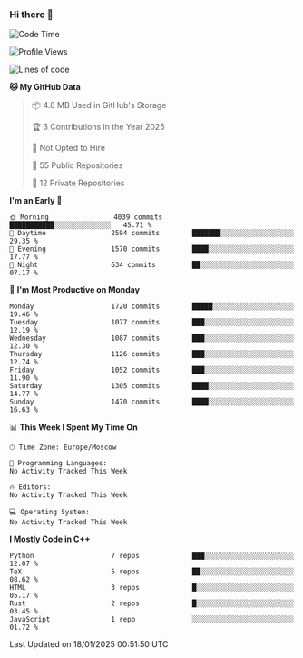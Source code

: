 ### Hi there 👋

<!--
**SemenMartynov/SemenMartynov** is a ✨ _special_ ✨ repository because its `README.md` (this file) appears on your GitHub profile.

Here are some ideas to get you started:

- 🔭 I’m currently working on ...
- 🌱 I’m currently learning ...
- 👯 I’m looking to collaborate on ...
- 🤔 I’m looking for help with ...
- 💬 Ask me about ...
- 📫 How to reach me: ...
- 😄 Pronouns: ...
- ⚡ Fun fact: ...
-->

<!--START_SECTION:waka-->
![Code Time](http://img.shields.io/badge/Code%20Time-0%20secs-blue)

![Profile Views](http://img.shields.io/badge/Profile%20Views-2-blue)

![Lines of code](https://img.shields.io/badge/From%20Hello%20World%20I%27ve%20Written-7.6%20million%20lines%20of%20code-blue)

**🐱 My GitHub Data** 

> 📦 4.8 MB Used in GitHub's Storage 
 > 
> 🏆 3 Contributions in the Year 2025
 > 
> 🚫 Not Opted to Hire
 > 
> 📜 55 Public Repositories 
 > 
> 🔑 12 Private Repositories 
 > 
**I'm an Early 🐤** 

```text
🌞 Morning                4039 commits        ███████████░░░░░░░░░░░░░░   45.71 % 
🌆 Daytime                2594 commits        ███████░░░░░░░░░░░░░░░░░░   29.35 % 
🌃 Evening                1570 commits        ████░░░░░░░░░░░░░░░░░░░░░   17.77 % 
🌙 Night                  634 commits         ██░░░░░░░░░░░░░░░░░░░░░░░   07.17 % 
```
📅 **I'm Most Productive on Monday** 

```text
Monday                   1720 commits        █████░░░░░░░░░░░░░░░░░░░░   19.46 % 
Tuesday                  1077 commits        ███░░░░░░░░░░░░░░░░░░░░░░   12.19 % 
Wednesday                1087 commits        ███░░░░░░░░░░░░░░░░░░░░░░   12.30 % 
Thursday                 1126 commits        ███░░░░░░░░░░░░░░░░░░░░░░   12.74 % 
Friday                   1052 commits        ███░░░░░░░░░░░░░░░░░░░░░░   11.90 % 
Saturday                 1305 commits        ████░░░░░░░░░░░░░░░░░░░░░   14.77 % 
Sunday                   1470 commits        ████░░░░░░░░░░░░░░░░░░░░░   16.63 % 
```


📊 **This Week I Spent My Time On** 

```text
🕑︎ Time Zone: Europe/Moscow

💬 Programming Languages: 
No Activity Tracked This Week

🔥 Editors: 
No Activity Tracked This Week

💻 Operating System: 
No Activity Tracked This Week
```

**I Mostly Code in C++** 

```text
Python                   7 repos             ███░░░░░░░░░░░░░░░░░░░░░░   12.07 % 
TeX                      5 repos             ██░░░░░░░░░░░░░░░░░░░░░░░   08.62 % 
HTML                     3 repos             █░░░░░░░░░░░░░░░░░░░░░░░░   05.17 % 
Rust                     2 repos             █░░░░░░░░░░░░░░░░░░░░░░░░   03.45 % 
JavaScript               1 repo              ░░░░░░░░░░░░░░░░░░░░░░░░░   01.72 % 
```




 Last Updated on 18/01/2025 00:51:50 UTC
<!--END_SECTION:waka-->
